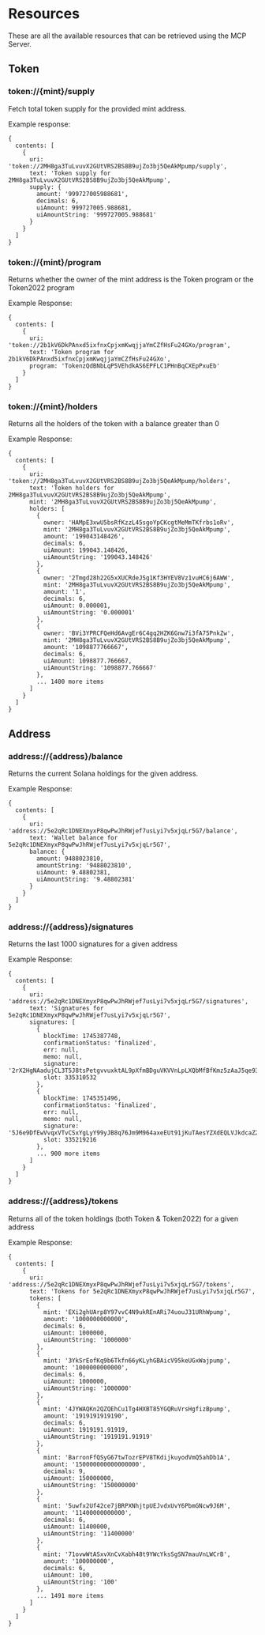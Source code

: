 # Resources

These are all the available resources that can be retrieved using the MCP Server.

## Token

### token://{mint}/supply

Fetch total token supply for the provided mint address.

Example response:

```
{
  contents: [
    {
      uri: 'token://2MH8ga3TuLvuvX2GUtVRS2BS8B9ujZo3bj5QeAkMpump/supply',
      text: 'Token supply for 2MH8ga3TuLvuvX2GUtVRS2BS8B9ujZo3bj5QeAkMpump',
      supply: {
        amount: '999727005988681',
        decimals: 6,
        uiAmount: 999727005.988681,
        uiAmountString: '999727005.988681'
      }
    }
  ]
}
```

### token://{mint}/program

Returns whether the owner of the mint address is the Token program or the Token2022 program

Example Response:

```
{
  contents: [
    {
      uri: 'token://2b1kV6DkPAnxd5ixfnxCpjxmKwqjjaYmCZfHsFu24GXo/program',
      text: 'Token program for 2b1kV6DkPAnxd5ixfnxCpjxmKwqjjaYmCZfHsFu24GXo',
      program: 'TokenzQdBNbLqP5VEhdkAS6EPFLC1PHnBqCXEpPxuEb'
    }
  ]
}
```

### token://{mint}/holders

Returns all the holders of the token with a balance greater than 0

Example Response:

```
{
  contents: [
    {
      uri: 'token://2MH8ga3TuLvuvX2GUtVRS2BS8B9ujZo3bj5QeAkMpump/holders',
      text: 'Token holders for 2MH8ga3TuLvuvX2GUtVRS2BS8B9ujZo3bj5QeAkMpump',
      mint: '2MH8ga3TuLvuvX2GUtVRS2BS8B9ujZo3bj5QeAkMpump',
      holders: [
        {
          owner: 'HAMpE3xwU5bsRfKzzL45sgoYpCKcgtMeMmTKfrbs1oRv',
          mint: '2MH8ga3TuLvuvX2GUtVRS2BS8B9ujZo3bj5QeAkMpump',
          amount: '199043148426',
          decimals: 6,
          uiAmount: 199043.148426,
          uiAmountString: '199043.148426'
        },
        {
          owner: '2Tmgd28h22G5xXUCRdeJSg1Kf3HYEV8Vz1vuHC6j6AWW',
          mint: '2MH8ga3TuLvuvX2GUtVRS2BS8B9ujZo3bj5QeAkMpump',
          amount: '1',
          decimals: 6,
          uiAmount: 0.000001,
          uiAmountString: '0.000001'
        },
        {
          owner: 'BVi3YPRCFQeHd6AvgEr6C4gq2HZK6Gnw7i3fA75PnkZw',
          mint: '2MH8ga3TuLvuvX2GUtVRS2BS8B9ujZo3bj5QeAkMpump',
          amount: '1098877766667',
          decimals: 6,
          uiAmount: 1098877.766667,
          uiAmountString: '1098877.766667'
        },
        ... 1400 more items
      ]
    }
  ]
}
```

## Address

### address://{address}/balance

Returns the current Solana holdings for the given address.

Example Response:

```
{
  contents: [
    {
      uri: 'address://5e2qRc1DNEXmyxP8qwPwJhRWjef7usLyi7v5xjqLr5G7/balance',
      text: 'Wallet balance for 5e2qRc1DNEXmyxP8qwPwJhRWjef7usLyi7v5xjqLr5G7',
      balance: {
        amount: 9488023810,
        amountString: '9488023810',
        uiAmount: 9.48802381,
        uiAmountString: '9.48802381'
      }
    }
  ]
}
```

### address://{address}/signatures

Returns the last 1000 signatures for a given address

Example Response:

```
{
  contents: [
    {
      uri: 'address://5e2qRc1DNEXmyxP8qwPwJhRWjef7usLyi7v5xjqLr5G7/signatures',
      text: 'Signatures for 5e2qRc1DNEXmyxP8qwPwJhRWjef7usLyi7v5xjqLr5G7',
      signatures: [
        {
          blockTime: 1745387748,
          confirmationStatus: 'finalized',
          err: null,
          memo: null,
          signature: '2rX2HgNAadujCL3T5J8tsPetgvvuxktAL9pXfmBDguVKVVnLpLXQbMfBfKmz5zAaJ5qe9362pSt2x8L6gE7JG2Nu',
          slot: 335310532
        },
        {
          blockTime: 1745351496,
          confirmationStatus: 'finalized',
          err: null,
          memo: null,
          signature: '5J6e9DfEwVvqxVTvCSxYgLyY99yJB8q76Jm9M964axeEUt91jKuTAesYZXdEQLVJkdcaZ2a5xt4fuHWYdht7r5Rc',
          slot: 335219216
        },
        ... 900 more items
      ]
    }
  ]
}
```

### address://{address}/tokens

Returns all of the token holdings (both Token & Token2022) for a given address

Example Response:

```
{
  contents: [
    {
      uri: 'address://5e2qRc1DNEXmyxP8qwPwJhRWjef7usLyi7v5xjqLr5G7/tokens',
      text: 'Tokens for 5e2qRc1DNEXmyxP8qwPwJhRWjef7usLyi7v5xjqLr5G7',
      tokens: [
        {
          mint: 'EXi2ghUArp8Y97vvC4N9ukREnARi74uouJ31URhWpump',
          amount: '1000000000000',
          decimals: 6,
          uiAmount: 1000000,
          uiAmountString: '1000000'
        },
        {
          mint: '3YkSrEofKq9b6Tkfn66yKLyhGBAicV95keUGxWajpump',
          amount: '1000000000000',
          decimals: 6,
          uiAmount: 1000000,
          uiAmountString: '1000000'
        },
        {
          mint: '4JYWAQKn2QZQEhCu1Tg4HXBT85YGQRuVrsHgfizBpump',
          amount: '1919191919190',
          decimals: 6,
          uiAmount: 1919191.91919,
          uiAmountString: '1919191.91919'
        },
        {
          mint: 'BarronFfQSyG67twTozrEPV8TKdijkuyodVmQ5ahDb1A',
          amount: '150000000000000000',
          decimals: 9,
          uiAmount: 150000000,
          uiAmountString: '150000000'
        },
        {
          mint: '5uwfx2Uf42ce7jBRPXNhjtpUEJvdxUvY6PbmGNcw9J6M',
          amount: '11400000000000',
          decimals: 6,
          uiAmount: 11400000,
          uiAmountString: '11400000'
        },
        {
          mint: '71ovwWtASxvXnCvXabh48t9YWcYksSgSN7mauVnLWCrB',
          amount: '100000000',
          decimals: 6,
          uiAmount: 100,
          uiAmountString: '100'
        },
        ... 1491 more items
      ]
    }
  ]
}
```
